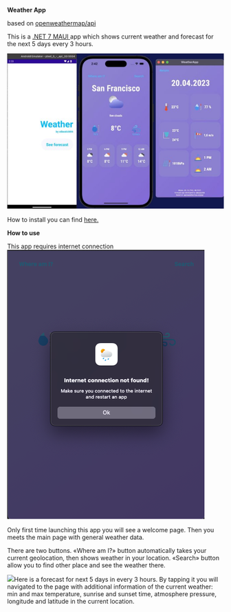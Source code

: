 **Weather App** 

based on [openweathermap/api](https://openweathermap.org)

This is a [.NET 7 MAUI ](https://dotnet.microsoft.com/en-us/apps/maui)app which shows current weather and forecast for the next 5 days every 3 hours.

![](AppPresentation.jpeg)

How to install you can find [here.](https://github.com/dotnet/maui/wiki#getting-started)

**How to use** 

This app requires internet connection 
![](IfNoInternetConn.png)

Only first time launching this app you will see a welcome page. Then you meets the main page with general weather data. 

There are two buttons. «Where am I?» button automatically takes your current geolocation, then shows weather in your location. «Search» button allow you to find other place and see the weather there.

![](collectionView.png)Here is a forecast for next 5 days in every 3 hours. By tapping it you will    navigated to the page with additional information of the current weather: min and max temperature, sunrise and sunset time, atmosphere pressure, longitude and latitude in the current location.

